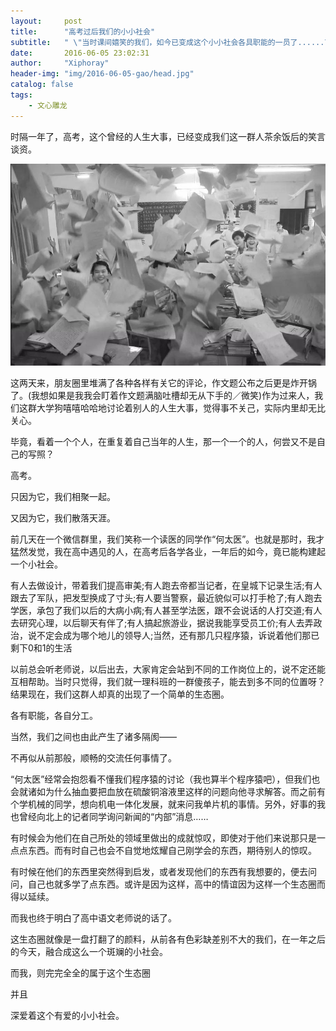 ```yaml
---
layout:     post
title:      "高考过后我们的小小社会"
subtitle:   " \"当时课间嬉笑的我们，如今已变成这个小小社会各具职能的一员了......\"" 
date:       2016-06-05 23:02:31
author:     "Xiphoray"
header-img: "img/2016-06-05-gao/head.jpg"
catalog: false
tags:     
    - 文心雕龙
---
```



时隔一年了，高考，这个曾经的人生大事，已经变成我们这一群人茶余饭后的笑言谈资。

![img](/img/2016-06-05-gao/1.jpg)

这两天来，朋友圈里堆满了各种各样有关它的评论，作文题公布之后更是炸开锅了。(我想如果是我我会盯着作文题满脑吐槽却无从下手的／微笑)作为过来人，我们这群大学狗嘻嘻哈哈地讨论着别人的人生大事，觉得事不关己，实际内里却无比关心。

毕竟，看着一个个人，在重复着自己当年的人生，那一个一个的人，何尝又不是自己的写照？

高考。

只因为它，我们相聚一起。

又因为它，我们散落天涯。

前几天在一个微信群里，我们笑称一个读医的同学作“何太医”。也就是那时，我才猛然发觉，我在高中遇见的人，在高考后各学各业，一年后的如今，竟已能构建起一个小社会。

有人去做设计，带着我们提高审美;有人跑去帝都当记者，在皇城下记录生活;有人跟去了军队，把发型换成了寸头;有人要当警察，最近貌似可以打手枪了;有人跑去学医，承包了我们以后的大病小病;有人甚至学法医，跟不会说话的人打交道;有人去研究心理，以后聊天有伴了;有人搞起旅游业，据说我能享受员工价;有人去弄政治，说不定会成为哪个地儿的领导人;当然，还有那几只程序猿，诉说着他们那已剩下0和1的生活

以前总会听老师说，以后出去，大家肯定会站到不同的工作岗位上的，说不定还能互相帮助。当时只觉得，我们就一理科班的一群傻孩子，能去到多不同的位置呀？结果现在，我们这群人却真的出现了一个简单的生态圈。

各有职能，各自分工。

当然，我们之间也由此产生了诸多隔阂——

不再似从前那般，顺畅的交流任何事情了。

“何太医”经常会抱怨看不懂我们程序猿的讨论（我也算半个程序猿吧），但我们也会就诸如为什么抽血要把血放在硫酸铜溶液里这样的问题向他寻求解答。而之前有个学机械的同学，想向机电一体化发展，就来问我单片机的事情。另外，好事的我也曾经向北上的记者同学询问新闻的“内部”消息……

有时候会为他们在自己所处的领域里做出的成就惊叹，即使对于他们来说那只是一点点东西。而有时自己也会不自觉地炫耀自己刚学会的东西，期待别人的惊叹。

有时候在他们的东西里突然得到启发，或者发现他们的东西有我想要的，便去问问，自己也就多学了点东西。或许是因为这样，高中的情谊因为这样一个生态圈而得以延续。

而我也终于明白了高中语文老师说的话了。

这生态圈就像是一盘打翻了的颜料，从前各有色彩缺差别不大的我们，在一年之后的今天，融合成这么一个斑斓的小社会。

而我，则完完全全的属于这个生态圈

并且

深爱着这个有爱的小小社会。